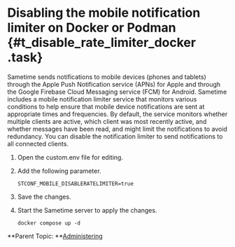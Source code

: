 # Disabling the mobile notification limiter on Docker or Podman {#t_disable_rate_limiter_docker .task}

Sametime sends notifications to mobile devices \(phones and tablets\) through the Apple Push Notification service \(APNs\) for Apple and through the Google Firebase Cloud Messaging service \(FCM\) for Android. Sametime includes a mobile notification limiter service that monitors various conditions to help ensure that mobile device notifications are sent at appropriate times and frequencies. By default, the service monitors whether multiple clients are active, which client was most recently active, and whether messages have been read, and might limit the notifications to avoid redundancy. You can disable the notification limiter to send notifications to all connected clients.

1.  Open the custom.env file for editing.

2.  Add the following parameter.

    ``` {#codeblock_rxw_5tb_fxb}
    STCONF_MOBILE_DISABLERATELIMITER=true
    ```

3.  Save the changes.

4.  Start the Sametime server to apply the changes.

    ``` {#codeblock_btc_lj4_k5b}
    docker compose up -d
    
    ```


**Parent Topic:  **[Administering](administering.md)

